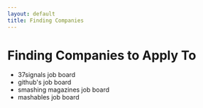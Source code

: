 ```yaml
---
layout: default
title: Finding Companies
---
```


# Finding Companies to Apply To

* 37signals job board
* github's job board
* smashing magazines job board
* mashables job board

